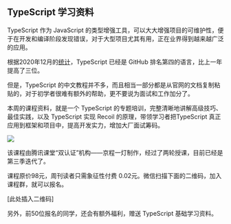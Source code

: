 ## TypeScript 学习资料

TypeScript 作为 JavaScript 的类型增强工具，可以大大增强项目的可维护性，便于在开发和编译阶段发现错误，对于大型项目尤其有用，正在业界得到越来越广泛的应用。

根据2020年12月的[统计](https://insights.dice.com/2020/12/03/10-most-popular-programming-languages-on-github/)，TypeScript 已经是 GitHub 排名第四的语言，比上一年提高了三位。

但是，TypeScript 的中文教程并不多，而且相当一部分都是从官网的文档复制粘贴的，对于初学者很难有额外的帮助，更不要说为面试和工作加分了。

本周的课程资料，就是一个 TypeScript 的专题培训，完整清晰地讲解高级技巧、最佳实践，以及 TypeScript 实现 Recoil 的原理，带领学习者把TypeScript 真正应用到框架和项目中，提高开发实力，增加大厂面试筹码。

![](https://www.wangbase.com/blogimg/asset/202101/bg2021011209.jpg)

该课程由腾讯课堂“双认证”机构——京程一灯制作，经过了两轮授课，目前已经是第三季迭代了。

课程原价98元，周刊读者只需象征性付费 0.02元。微信扫描下面的二维码，加入课程群，就可以报名。

[此处插入二维码]

另外，前50位报名的同学，还会有额外福利，赠送 TypeScript 基础学习资料。


